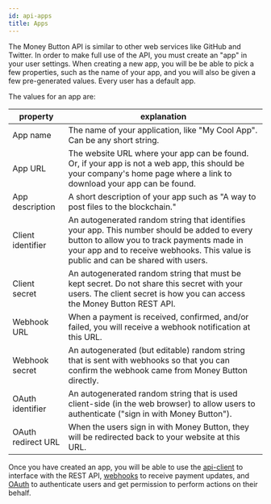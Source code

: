 ```yaml
---
id: api-apps
title: Apps
---
```


The Money Button API is similar to other web services like GitHub and Twitter.
In order to make full use of the API, you must create an "app" in your user
settings. When creating a new app, you will be be able to pick a few properties,
such as the name of your app, and you will also be given a few pre-generated
values. Every user has a default app.

The values for an app are:

| property           | explanation                                                                                                                                                                                                                      |
|--------------------|----------------------------------------------------------------------------------------------------------------------------------------------------------------------------------------------------------------------------------|
| App name           | The name of your application, like "My Cool App". Can be any short string.                                                                                                                                                       |
| App URL            | The website URL where your app can be found. Or, if your app is not a web app, this should be your company's home page where a link to download your app can be found.                                                           |
| App description    | A short description of your app such as "A way to post files to the blockchain."                                                                                                                                                 |
| Client identifier  | An autogenerated random string that identifies your app. This number should be added to every button to allow you to track payments made in your app and to receive webhooks. This value is public and can be shared with users. |
| Client secret      | An autogenerated random string that must be kept secret. Do not share this secret with your users. The client secret is how you can access the Money Button REST API.                                                            |
| Webhook URL        | When a payment is received, confirmed, and/or failed, you will receive a webhook notification at this URL.                                                                                                                       |
| Webhook secret     | An autogenerated (but editable) random string that is sent with webhooks so that you can confirm the webhook came from Money Button directly.                                                                                    |
| OAuth identifier   | An autogenerated random string that is used client-side (in the web browser) to allow users to authenticate ("sign in with Money Button").                                                                                       |
| OAuth redirect URL | When the users sign in with Money Button, they will be redirected back to your website at this URL.                                                                                                                              |

Once you have created an app, you will be able to use the
[api-client](api-client.html) to interface with the REST API,
[webhooks](api-webhooks.html) to receive payment updates, and
[OAuth](api-oauth.html) to authenticate users and get permission to perform
actions on their behalf.
